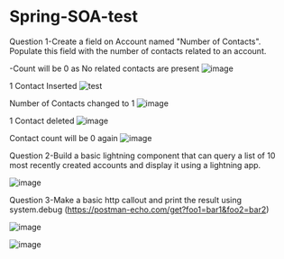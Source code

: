 # Spring-SOA-test
Question 1-Create a field on Account named "Number of Contacts". Populate this field with the number of contacts related to an account. 

-Count will be 0 as No related contacts are present
![image](https://github.com/hirakhaaan/Spring-SOA-test/assets/56363859/2cfac2da-04f0-4004-a788-7dec2d508f70)

1 Contact Inserted
![test](https://github.com/hirakhaaan/Spring-SOA-test/assets/56363859/4d760957-9f90-49c2-b181-5d9620dabe7b)

Number of Contacts changed to 1
![image](https://github.com/hirakhaaan/Spring-SOA-test/assets/56363859/bad4411a-e427-4bfb-b882-5f40f43048b3)

1 Contact deleted
![image](https://github.com/hirakhaaan/Spring-SOA-test/assets/56363859/d99efd22-3fc3-42c5-8a74-a5b7a4f0ff1e)

Contact count will be 0 again
![image](https://github.com/hirakhaaan/Spring-SOA-test/assets/56363859/703b8325-2522-459e-8c51-bdf35ce99577)



Question 2-Build a basic lightning component that can query a list of 10 most recently created accounts and display it using a lightning app. 

![image](https://github.com/hirakhaaan/Spring-SOA-test/assets/56363859/c8761e1a-e301-4ca5-bbb4-cf4003aba67c)



Question 3-Make a basic http callout and print the result using system.debug (https://postman-echo.com/get?foo1=bar1&foo2=bar2)

![image](https://github.com/hirakhaaan/Spring-SOA-test/assets/56363859/636c7893-f392-4cc7-8e1e-6b5aa47a963c)

![image](https://github.com/hirakhaaan/Spring-SOA-test/assets/56363859/be92bf70-4cfe-44bb-979b-c323a1029144)

